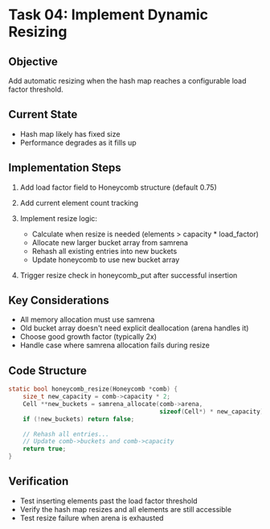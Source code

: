 # Task 04: Implement Dynamic Resizing

## Objective
Add automatic resizing when the hash map reaches a configurable load factor threshold.

## Current State
- Hash map likely has fixed size
- Performance degrades as it fills up

## Implementation Steps
1. Add load factor field to Honeycomb structure (default 0.75)
2. Add current element count tracking
3. Implement resize logic:
   - Calculate when resize is needed (elements > capacity * load_factor)
   - Allocate new larger bucket array from samrena
   - Rehash all existing entries into new buckets
   - Update honeycomb to use new bucket array

4. Trigger resize check in honeycomb_put after successful insertion

## Key Considerations
- All memory allocation must use samrena
- Old bucket array doesn't need explicit deallocation (arena handles it)
- Choose good growth factor (typically 2x)
- Handle case where samrena allocation fails during resize

## Code Structure
```c
static bool honeycomb_resize(Honeycomb *comb) {
    size_t new_capacity = comb->capacity * 2;
    Cell **new_buckets = samrena_allocate(comb->arena, 
                                          sizeof(Cell*) * new_capacity);
    if (!new_buckets) return false;
    
    // Rehash all entries...
    // Update comb->buckets and comb->capacity
    return true;
}
```

## Verification
- Test inserting elements past the load factor threshold
- Verify the hash map resizes and all elements are still accessible
- Test resize failure when arena is exhausted